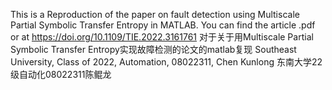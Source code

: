 This is a Reproduction of the paper on fault detection using Multiscale Partial Symbolic Transfer Entropy in MATLAB. You can find the article .pdf or at https://doi.org/10.1109/TIE.2022.3161761 对于关于用Multiscale Partial Symbolic Transfer Entropy实现故障检测的论文的matlab复现 Southeast University, Class of 2022, Automation, 08022311, Chen Kunlong 东南大学22级自动化08022311陈鲲龙
